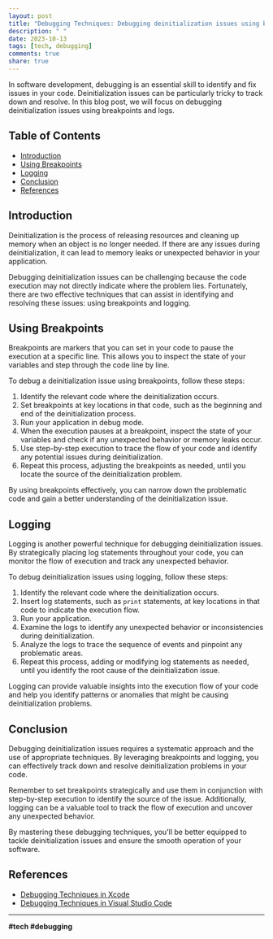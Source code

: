 ```yaml
---
layout: post
title: "Debugging Techniques: Debugging deinitialization issues using breakpoints and logs"
description: " "
date: 2023-10-13
tags: [tech, debugging]
comments: true
share: true
---
```


In software development, debugging is an essential skill to identify and fix issues in your code. Deinitialization issues can be particularly tricky to track down and resolve. In this blog post, we will focus on debugging deinitialization issues using breakpoints and logs.

## Table of Contents
- [Introduction](#introduction)
- [Using Breakpoints](#using-breakpoints)
- [Logging](#logging)
- [Conclusion](#conclusion)
- [References](#references)

## Introduction

Deinitialization is the process of releasing resources and cleaning up memory when an object is no longer needed. If there are any issues during deinitialization, it can lead to memory leaks or unexpected behavior in your application.

Debugging deinitialization issues can be challenging because the code execution may not directly indicate where the problem lies. Fortunately, there are two effective techniques that can assist in identifying and resolving these issues: using breakpoints and logging.

## Using Breakpoints

Breakpoints are markers that you can set in your code to pause the execution at a specific line. This allows you to inspect the state of your variables and step through the code line by line.

To debug a deinitialization issue using breakpoints, follow these steps:

1. Identify the relevant code where the deinitialization occurs.
2. Set breakpoints at key locations in that code, such as the beginning and end of the deinitialization process.
3. Run your application in debug mode.
4. When the execution pauses at a breakpoint, inspect the state of your variables and check if any unexpected behavior or memory leaks occur.
5. Use step-by-step execution to trace the flow of your code and identify any potential issues during deinitialization.
6. Repeat this process, adjusting the breakpoints as needed, until you locate the source of the deinitialization problem.

By using breakpoints effectively, you can narrow down the problematic code and gain a better understanding of the deinitialization issue.

## Logging

Logging is another powerful technique for debugging deinitialization issues. By strategically placing log statements throughout your code, you can monitor the flow of execution and track any unexpected behavior.

To debug deinitialization issues using logging, follow these steps:

1. Identify the relevant code where the deinitialization occurs.
2. Insert log statements, such as `print` statements, at key locations in that code to indicate the execution flow.
3. Run your application.
4. Examine the logs to identify any unexpected behavior or inconsistencies during deinitialization.
5. Analyze the logs to trace the sequence of events and pinpoint any problematic areas.
6. Repeat this process, adding or modifying log statements as needed, until you identify the root cause of the deinitialization issue.

Logging can provide valuable insights into the execution flow of your code and help you identify patterns or anomalies that might be causing deinitialization problems.

## Conclusion

Debugging deinitialization issues requires a systematic approach and the use of appropriate techniques. By leveraging breakpoints and logging, you can effectively track down and resolve deinitialization problems in your code.

Remember to set breakpoints strategically and use them in conjunction with step-by-step execution to identify the source of the issue. Additionally, logging can be a valuable tool to track the flow of execution and uncover any unexpected behavior.

By mastering these debugging techniques, you'll be better equipped to tackle deinitialization issues and ensure the smooth operation of your software.

## References

- [Debugging Techniques in Xcode](https://developer.apple.com/library/archive/documentation/DeveloperTools/Conceptual/debugging_with_xcode/chapters/debugging_tools.html)
- [Debugging Techniques in Visual Studio Code](https://code.visualstudio.com/docs/editor/debugging)

---

**#tech #debugging**